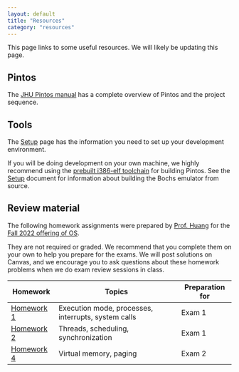 ```yaml
---
layout: default
title: "Resources"
category: "resources"
---
```


This page links to some useful resources. We will likely be updating
this page.

## Pintos

The [JHU Pintos manual](assign/pintos/pintos.html) has a complete overview
of Pintos and the project sequence.

## Tools

The [Setup](assign/setup.html) page has the information you need to set
up your development environment.

If you will be doing development on your own machine, we highly recommend using the
[prebuilt i386-elf toolchain](https://github.com/jhu-cs318/cross-compiler-toolchain)
for building Pintos. See the [Setup](assign/setup.html) document for information
about building the Bochs emulator from source.

## Review material

The following homework assignments were prepared by
[Prof. Huang](https://web.eecs.umich.edu/~ryanph/)
for the [Fall 2022 offering of OS](https://www.cs.jhu.edu/~huang/cs318/fall22/).

They are not required or graded.
We recommend that you complete them on your own to help you
prepare for the exams. We will post solutions on Canvas,
and we encourage you to ask questions about these homework
problems when we do exam review sessions in class.

Homework | Topics | Preparation for
-------- | ------ | ---------------
[Homework 1](resources/hw1.pdf) | Execution mode, processes, interrupts, system calls | Exam 1
[Homework 2](resources/hw2.pdf) | Threads, scheduling, synchronization | Exam 1
[Homework 4](resources/hw4.pdf) | Virtual memory, paging | Exam 2
